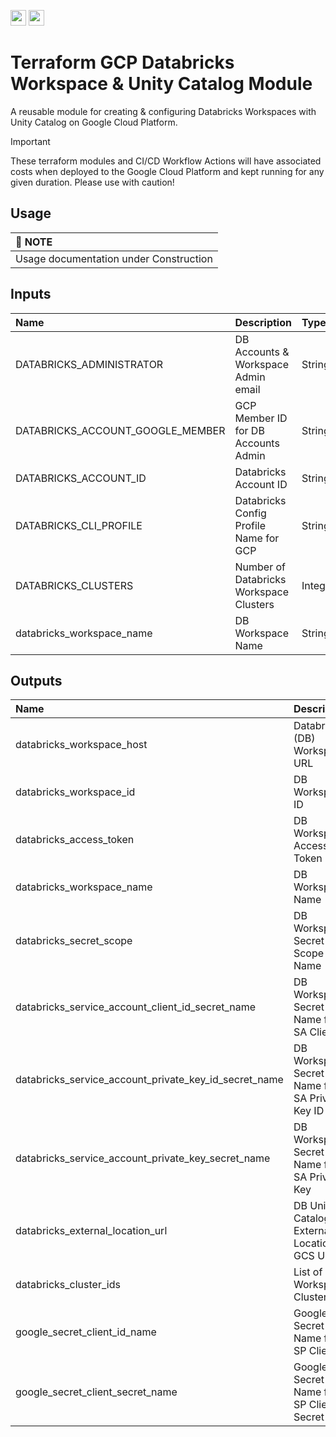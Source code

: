 <p float="left">
  <img id="b-0" src="https://img.shields.io/badge/terraform-%235835CC.svg?style=for-the-badge&logo=terraform&logoColor=white" height="25px"/>
  <img id="b-1" src="https://img.shields.io/badge/Google_Cloud-4285F4?style=for-the-badge&logo=google-cloud&logoColor=white" height="25px"/>
</p>

# Terraform GCP Databricks Workspace & Unity Catalog Module

A reusable module for creating & configuring Databricks Workspaces with Unity Catalog on Google Cloud Platform.

> [!IMPORTANT]
> These terraform modules and CI/CD Workflow Actions will have associated costs when deployed to the Google Cloud Platform and kept
> running for any given duration. Please use with caution!

## Usage


| :memo: NOTE                            |
|:---------------------------------------|
| Usage documentation under Construction |


## Inputs

| Name                             | Description                             | Type           | Required |
|:---------------------------------|:----------------------------------------|:---------------|:---------|
| DATABRICKS_ADMINISTRATOR         | DB Accounts & Workspace Admin email     | String         | Yes      |
| DATABRICKS_ACCOUNT_GOOGLE_MEMBER | GCP Member ID for DB Accounts Admin     | String         | Yes      |
| DATABRICKS_ACCOUNT_ID            | Databricks Account ID                   | String         | Yes      |
| DATABRICKS_CLI_PROFILE           | Databricks Config Profile Name for GCP  | String         | No       |
| DATABRICKS_CLUSTERS              | Number of Databricks Workspace Clusters | Integer        | No       |
| databricks_workspace_name        | DB Workspace Name                       | String         | No       |


## Outputs

| Name                                                  | Description                                    |
|:------------------------------------------------------|:-----------------------------------------------|
| databricks_workspace_host                             | Databricks (DB) Workspace URL                  |
| databricks_workspace_id                               | DB Workspace ID                                |
| databricks_access_token                               | DB Workspace Access Token                      |
| databricks_workspace_name                             | DB Workspace Name                              |
| databricks_secret_scope                               | DB Workspace Secret Scope Name                 |
| databricks_service_account_client_id_secret_name      | DB Workspace Secret Name for SA Client ID      |
| databricks_service_account_private_key_id_secret_name | DB Workspace Secret Name for SA Private Key ID |
| databricks_service_account_private_key_secret_name    | DB Workspace Secret Name for SA Private Key    |
| databricks_external_location_url                      | DB Unity Catalog External Location GCS URL     |
| databricks_cluster_ids                                | List of DB Workspace Cluster IDs               |
| google_secret_client_id_name                          | Google Secret Name for SP Client ID            |
| google_secret_client_secret_name                      | Google Secret Name for SP Client Secret        |

